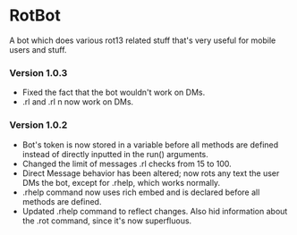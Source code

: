 # RotBot

A bot which does various rot13 related stuff that's very useful for mobile users and stuff.

### Version 1.0.3
* Fixed the fact that the bot wouldn't work on DMs.
* .rl and .rl n now work on DMs.

### Version 1.0.2
* Bot's token is now stored in a variable before all methods are defined instead of directly inputted in the run() arguments.
* Changed the limit of messages .rl checks from 15 to 100.
* Direct Message behavior has been altered; now rots any text the user DMs the bot, except for .rhelp, which works normally.
* .rhelp command now uses rich embed and is declared before all methods are defined.
* Updated .rhelp command to reflect changes. Also hid information about the .rot command, since it's now superfluous.

